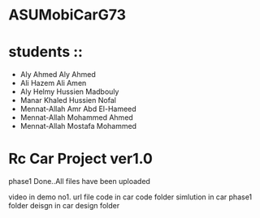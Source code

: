 # ASUMobiCarG73

# students ::

- Aly Ahmed Aly Ahmed
- Ali Hazem Ali Amen
- Aly Helmy Hussien Madbouly
- Manar Khaled Hussien Nofal
- Mennat-Allah Amr Abd El-Hameed
- Mennat-Allah Mohammed Ahmed
- Mennat-Allah Mostafa Mohammed 

# Rc Car Project ver1.0

phase1 Done..All files have been uploaded

video         in demo no1. url file 
code          in car code folder
simlution     in car phase1 folder
deisgn        in car design folder 
